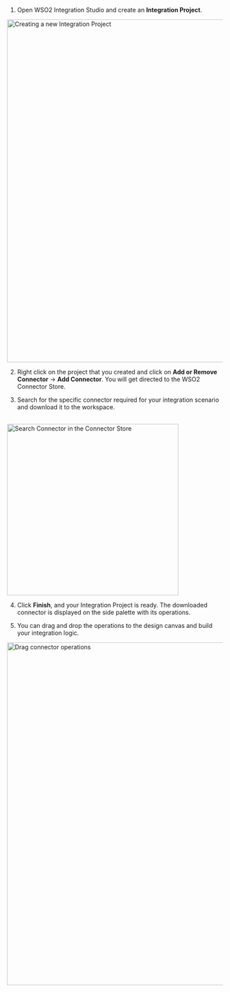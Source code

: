 1. Open WSO2 Integration Studio and create an **Integration Project**.
  <img src="{{base_path}}/assets/img/integrate/new-project/new-integration-project.png" title="Creating a new Integration Project" width="800" alt="Creating a new Integration Project" />

2. Right click on the project that you created and click on **Add or Remove Connector** -> **Add Connector**. You will get directed to the WSO2 Connector Store.

3. Search for the specific connector required for your integration scenario and download it to the workspace. 
 <br>
  <img src="{{base_path}}/assets/img/integrate/connectors/search-connector.png" title="Search Connector in the Connector Store" width="400" alt="Search Connector in the Connector Store" />

4. Click **Finish**, and your Integration Project is ready. The downloaded connector is displayed on the side palette with its operations. 

5. You can drag and drop the operations to the design canvas and build your integration logic.
  <img src="{{base_path}}/assets/img/integrate/connectors/drag-connector-operation.png" title="Drag connector operations" width="800" alt="Drag connector operations" />
